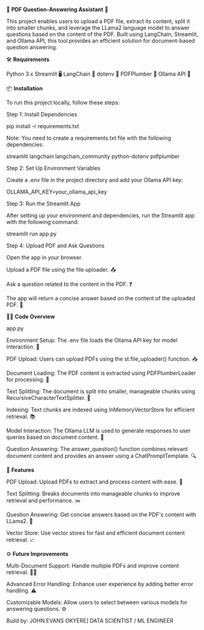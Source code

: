 📄 **PDF Question-Answering Assistant** 🤖

This project enables users to upload a PDF file, extract its content, split it into smaller chunks, and leverage the LLama2 
language model to answer questions based on the content of the PDF. Built using LangChain, Streamlit, and Ollama API, this 
tool provides an efficient solution for document-based question answering.

🛠️ **Requirements**

Python 3.x
Streamlit 🖥️
LangChain 🔗
dotenv 🌱
PDFPlumber 📑
Ollama API 🔑

📦 **Installation**

To run this project locally, follow these steps:

Step 1: Install Dependencies

pip install -r requirements.txt

Note: You need to create a requirements.txt file with the following dependencies:

streamlit
langchain
langchain_community
python-dotenv
pdfplumber

Step 2: Set Up Environment Variables

Create a .env file in the project directory and add your Ollama API key:

OLLAMA_API_KEY=your_ollama_api_key

Step 3: Run the Streamlit App

After setting up your environment and dependencies, run the Streamlit app with the following command:

streamlit run app.py

Step 4: Upload PDF and Ask Questions

Open the app in your browser.

Upload a PDF file using the file uploader. 📤

Ask a question related to the content in the PDF. ❓

The app will return a concise answer based on the content of the uploaded PDF. 💬

🧑‍💻 **Code Overview**

app.py

Environment Setup: The .env file loads the Ollama API key for model interaction. 🔑

PDF Upload: Users can upload PDFs using the st.file_uploader() function. 📥

Document Loading: The PDF content is extracted using PDFPlumberLoader for processing. 📃

Text Splitting: The document is split into smaller, manageable chunks using RecursiveCharacterTextSplitter. 🧩

Indexing: Text chunks are indexed using InMemoryVectorStore for efficient retrieval. 📚

Model Interaction: The Ollama LLM is used to generate responses to user queries based on document content. 🧠

Question Answering: The answer_question() function combines relevant document content and provides an answer using a ChatPromptTemplate. 🔍

🚀 **Features**

PDF Upload: Upload PDFs to extract and process content with ease. 📂

Text Splitting: Breaks documents into manageable chunks to improve retrieval and performance. ✂️

Question Answering: Get concise answers based on the PDF's content with LLama2. 🤖

Vector Store: Use vector stores for fast and efficient document content retrieval. 📈

⚙️ **Future Improvements**

Multi-Document Support: Handle multiple PDFs and improve content retrieval. 📄📄

Advanced Error Handling: Enhance user experience by adding better error handling. ⚠️

Customizable Models: Allow users to select between various models for answering questions. ⚙️

Build by:
JOHN EVANS OKYERE]
DATA SCIENTIST / ML ENGINEER
